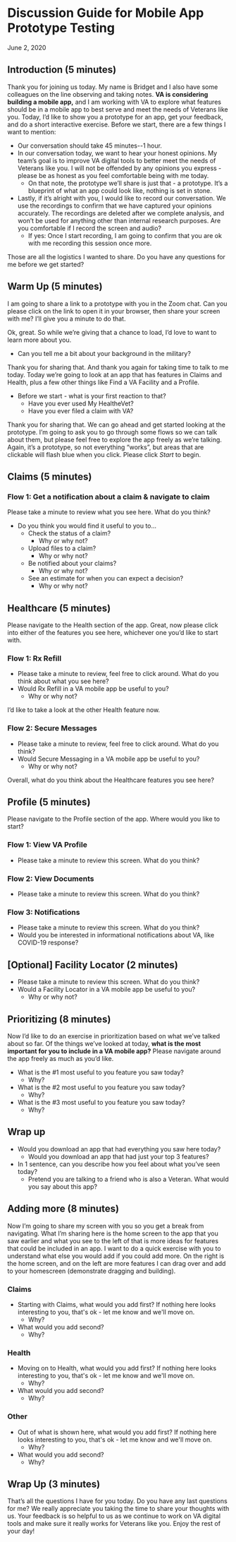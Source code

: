 # Discussion Guide for Mobile App Prototype Testing

June 2, 2020

## Introduction (5 minutes)
Thank you for joining us today. My name is Bridget and I also have some colleagues on the line observing and taking notes.
**VA is considering building a mobile app,** and I am working with VA to explore what features should be in a mobile app to best serve and meet the needs of Veterans like you. Today, I’d like to show you a prototype for an app, get your feedback, and do a short interactive exercise. 
Before we start, there are a few things I want to mention:
- Our conversation should take 45 minutes--1 hour.
- In our conversation today, we want to hear your honest opinions. My team’s goal is to improve VA digital tools to better meet the needs of Veterans like you. I will not be offended by any opinions you express - please be as honest as you feel comfortable being with me today.
  - On that note, the prototype we’ll share is just that - a prototype. It’s a blueprint of what an app could look like, nothing is set in stone. 
- Lastly, if it’s alright with you, I would like to record our conversation. We use the recordings to confirm that we have captured your opinions accurately. The recordings are deleted after we complete analysis, and won’t be used for anything other than internal research purposes. Are you comfortable if I record the screen and audio?
  - If yes: Once I start recording, I am going to confirm that you are ok with me recording this session once more.

Those are all the logistics I wanted to share. Do you have any questions for me before we get started?

## Warm Up (5 minutes)
I am going to share a link to a prototype with you in the Zoom chat. Can you please click on the link to open it in your browser, then share your screen with me? I’ll give you a minute to do that.

Ok, great. So while we’re giving that a chance to load, I’d love to want to learn more about you.
- Can you tell me a bit about your background in the military?

Thank you for sharing that. And thank you again for taking time to talk to me today. Today we’re going to look at an app that has features in Claims and Health, plus a few other things like Find a VA Facility and a Profile. 
- Before we start - what is your first reaction to that? 
  - Have you ever used My HealtheVet?
  - Have you ever filed a claim with VA?

Thank you for sharing that. We can go ahead and get started looking at the prototype. I’m going to ask you to go through some flows so we can talk about them, but please feel free to explore the app freely as we’re talking. Again, it’s a prototype, so not everything “works”, but areas that are clickable will flash blue when you click. Please click _Start_ to begin.

## Claims (5 minutes)
### Flow 1: Get a notification about a claim & navigate to claim
Please take a minute to review what you see here. What do you think?
- Do you think you would find it useful to you to...
  - Check the status of a claim?
    - Why or why not?
  - Upload files to a claim?
    - Why or why not?
  - Be notified about your claims?
    - Why or why not?
  - See an estimate for when you can expect a decision?
    - Why or why not?

## Healthcare (5 minutes)
Please navigate to the Health section of the app. Great, now please click into either of the features you see here, whichever one you’d like to start with.  

### Flow 1: Rx Refill
- Please take a minute to review, feel free to click around. What do you think about what you see here? 
- Would Rx Refill in a VA mobile app be useful to you? 
  - Why or why not?

I’d like to take a look at the other Health feature now.

### Flow 2: Secure Messages
- Please take a minute to review, feel free to click around. What do you think? 
- Would Secure Messaging in a VA mobile app be useful to you? 
  - Why or why not?

Overall, what do you think about the Healthcare features you see here?

## Profile (5 minutes)
Please navigate to the Profile section of the app. Where would you like to start? 

### Flow 1: View VA Profile
- Please take a minute to review this screen. What do you think?

### Flow 2: View Documents
- Please take a minute to review this screen. What do you think?

### Flow 3: Notifications
- Please take a minute to review this screen. What do you think?
- Would you be interested in informational notifications about VA, like COVID-19 response?

## [Optional] Facility Locator (2 minutes)
- Please take a minute to review this screen. What do you think?
- Would a Facility Locator in a VA mobile app be useful to you? 
  - Why or why not?
  
## Prioritizing (8 minutes)
Now I’d like to do an exercise in prioritization based on what we’ve talked about so far. Of the things we’ve looked at today, **what is the most important for you to include in a VA mobile app?** Please navigate around the app freely as much as you’d like. 
- What is the #1 most useful to you feature you saw today?
  - Why?
- What is the #2 most useful to you feature you saw today?
  - Why?
- What is the #3 most useful to you feature you saw today?
  - Why? 

## Wrap up
- Would you download an app that had everything you saw here today?
  - Would you download an app that had just your top 3 features?
- In 1 sentence, can you describe how you feel about what you’ve seen today?
  - Pretend you are talking to a friend who is also a Veteran. What would you say about this app? 

## Adding more (8 minutes)
Now I’m going to share my screen with you so you get a break from navigating. What I’m sharing here is the home screen to the app that you saw earlier and what you see to the left of that is more ideas for features that could be included in an app. I want to do a quick exercise with you to understand what else you would add if you could add more. On the right is the home screen, and on the left are more features I can drag over and add to your homescreen (demonstrate dragging and building). 

### Claims
- Starting with Claims, what would you add first? If nothing here looks interesting to you, that's ok - let me know and we'll move on. 
  - Why?
- What would you add second?
  - Why?

### Health
- Moving on to Health, what would you add first? If nothing here looks interesting to you, that's ok - let me know and we'll move on. 
  - Why?
- What would you add second?
  - Why?
  
### Other
- Out of what is shown here, what would you add first? If nothing here looks interesting to you, that's ok - let me know and we'll move on. 
  - Why?
- What would you add second?
  - Why?

## Wrap Up (3 minutes)
That’s all the questions I have for you today. Do you have any last questions for me?
We really appreciate you taking the time to share your thoughts with us. Your feedback is so helpful to us as we continue to work on VA digital tools and make sure it really works for Veterans like you. Enjoy the rest of your day!
